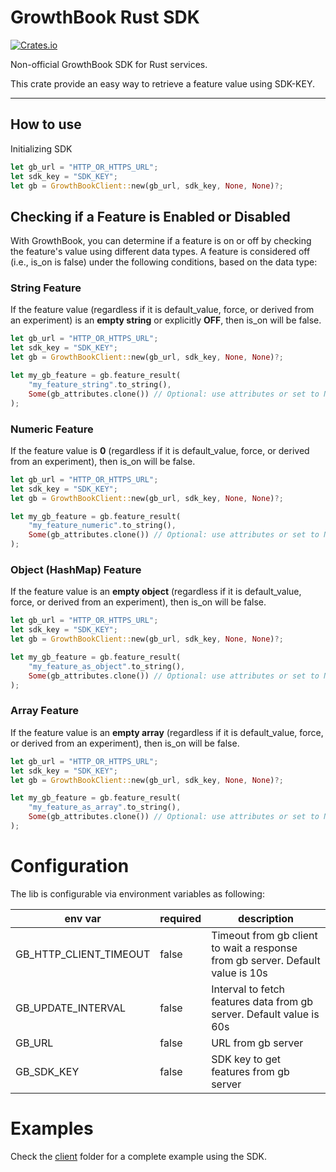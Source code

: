 # GrowthBook Rust SDK

[![Crates.io](https://img.shields.io/crates/l/datadog-tracing)](LICENSE)

Non-official GrowthBook SDK for Rust services.

This crate provide an easy way to retrieve a feature value using SDK-KEY.
___

## How to use

Initializing SDK

```rust
let gb_url = "HTTP_OR_HTTPS_URL";
let sdk_key = "SDK_KEY";
let gb = GrowthBookClient::new(gb_url, sdk_key, None, None)?;
```

## Checking if a Feature is Enabled or Disabled

With GrowthBook, you can determine if a feature is on or off by checking the feature's value using different data types. A feature is considered off (i.e., is_on is false) under the following conditions, based on the data type:

### String Feature

If the feature value (regardless if it is default_value, force, or derived from an experiment) is an **empty string** or explicitly **OFF**, then is_on will be false.

```rust
let gb_url = "HTTP_OR_HTTPS_URL";
let sdk_key = "SDK_KEY";
let gb = GrowthBookClient::new(gb_url, sdk_key, None, None)?;

let my_gb_feature = gb.feature_result(
    "my_feature_string".to_string(),
    Some(gb_attributes.clone()) // Optional: use attributes or set to None
);

```

### Numeric Feature

If the feature value is **0** (regardless if it is default_value, force, or derived from an experiment), then is_on will be false.

```rust
let gb_url = "HTTP_OR_HTTPS_URL";
let sdk_key = "SDK_KEY";
let gb = GrowthBookClient::new(gb_url, sdk_key, None, None)?;

let my_gb_feature = gb.feature_result(
    "my_feature_numeric".to_string(),
    Some(gb_attributes.clone()) // Optional: use attributes or set to None
);

```

### Object (HashMap) Feature

If the feature value is an **empty object** (regardless if it is default_value, force, or derived from an experiment), then is_on will be false.

```rust
let gb_url = "HTTP_OR_HTTPS_URL";
let sdk_key = "SDK_KEY";
let gb = GrowthBookClient::new(gb_url, sdk_key, None, None)?;

let my_gb_feature = gb.feature_result(
    "my_feature_as_object".to_string(),
    Some(gb_attributes.clone()) // Optional: use attributes or set to None
);

```

### Array Feature

If the feature value is an **empty array** (regardless if it is default_value, force, or derived from an experiment), then is_on will be false.

```rust
let gb_url = "HTTP_OR_HTTPS_URL";
let sdk_key = "SDK_KEY";
let gb = GrowthBookClient::new(gb_url, sdk_key, None, None)?;

let my_gb_feature = gb.feature_result(
    "my_feature_as_array".to_string(),
    Some(gb_attributes.clone()) // Optional: use attributes or set to None
);

```

# Configuration

The lib is configurable via environment variables as following:

| env var                | required | description                                                                    |
|------------------------|----------|--------------------------------------------------------------------------------|
| GB_HTTP_CLIENT_TIMEOUT | false    | Timeout from gb client to wait a response from gb server. Default value is 10s |
| GB_UPDATE_INTERVAL     | false    | Interval to fetch features data from gb server. Default value is 60s           |
| GB_URL                 | false    | URL from gb server                                                             |
| GB_SDK_KEY             | false    | SDK key to get features from gb server                                         |


# Examples

Check the [client](./examples/client/src/main.rs) folder for a complete example using the SDK.